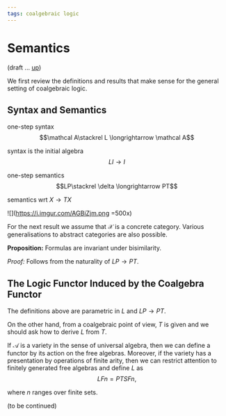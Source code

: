 ```yaml
---
tags: coalgebraic logic
---
```

$\newcommand{\sem}[1]{[\![#1]\!]}$

# Semantics

(draft ... [up](https://hackmd.io/@alexhkurz/ryrkkYZZc))

We first review the definitions and results that make sense for the general setting of coalgebraic logic.

## Syntax and Semantics

one-step syntax
$$\mathcal A\stackrel L \longrightarrow \mathcal A$$

syntax is the initial algebra
$$LI\longrightarrow I$$

one-step semantics
$$LP\stackrel \delta \longrightarrow PT$$

semantics wrt $X\to TX$

![](https://i.imgur.com/AGBiZjm.png =500x)

For the next result we assume that $\mathcal X$ is a concrete category. Various generalisations to abstract categories are also possible.

**Proposition:** Formulas are invariant under bisimilarity.

*Proof:* Follows from the naturality of $LP \to PT$.

## The Logic Functor Induced by the Coalgebra Functor

The definitions above are parametric in $L$ and $LP\to PT$.

On the other hand, from a coalgebraic point of view, $T$ is given and we should ask how to derive $L$ from $T$.

If $\mathcal A$ is a variety in the sense of universal algebra, then we can define a functor by its action on the free algebras. Moreover, if the variety has a presentation by operations of finite arity, then we can restrict attention to finitely generated free algebras and define $L$ as
$$LFn=PTSFn,$$

where $n$ ranges over finite sets.

(to be continued)


